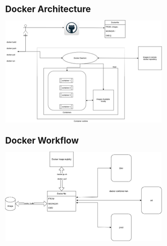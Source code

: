 # Docker Architecture

![Docker Architecture](https://github.com/RvKmR-WaGh/k8schallange/blob/main/day1/docker_arch.jpg)



# Docker Workflow
![Docker Architecture](https://github.com/RvKmR-WaGh/k8schallange/blob/main/day1/docker_workflow.jpg)
